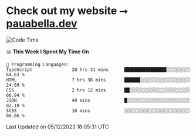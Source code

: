 # Check out my website ⭢ [pauabella.dev](https://pauabella.dev)

<!--START_SECTION:waka-->
![Code Time](http://img.shields.io/badge/Code%20Time-2%2C749%20hrs%2043%20mins-blue)

📊 **This Week I Spent My Time On** 

```text
💬 Programming Languages: 
TypeScript               20 hrs 31 mins      ████████████████░░░░░░░░░   64.63 % 
HTML                     7 hrs 38 mins       ██████░░░░░░░░░░░░░░░░░░░   24.09 % 
CSS                      2 hrs 12 mins       ██░░░░░░░░░░░░░░░░░░░░░░░   06.94 % 
JSON                     40 mins             █░░░░░░░░░░░░░░░░░░░░░░░░   02.10 % 
SCSS                     16 mins             ░░░░░░░░░░░░░░░░░░░░░░░░░   00.86 % 
```


 Last Updated on 05/12/2023 18:05:31 UTC
<!--END_SECTION:waka-->
